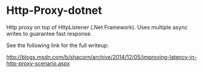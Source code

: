 # Http-Proxy-dotnet
Http proxy on top of HttpListener (.Net Framework). Uses multiple async writes to guarantee fast response.

See the following link for the full writeup:

http://blogs.msdn.com/b/shacorn/archive/2014/12/05/improving-latency-in-http-proxy-scenario.aspx
